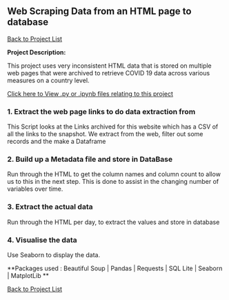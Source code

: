 ## Web Scraping Data from an HTML page to database 

[Back to Project List](http://emilevdheyde.github.io/)

**Project Description:** 

This project uses very inconsistent HTML data that is stored on multiple web pages that were archived to retrieve COVID 19 data across various measures on a country level.

[Click here to View .py or .ipynb files relating to this project](http://github.com/EmileVdHeyde/My-Python-Projects/tree/master/1.Covid%20Data%20Web%20Scraping)

### 1. Extract the web page links to do data extraction from 

This Script looks at the Links archived for this website which has a CSV of all the links to the snapshot.
We extract from the web, filter out some records and the make a Dataframe

### 2. Build up a Metadata file and store in DataBase

Run through the HTML to get the column names and column count to allow us to this in the next step.
This is done to assist in the changing number of variables over time.

### 3. Extract the actual data 

Run through the HTML per day, to extract the values and store in database 

### 4. Visualise the data 

Use Seaborn to display the data. 


**Packages used :
Beautiful Soup | Pandas | Requests | SQL Lite | Seaborn | MatplotLib **

[Back to Project List](http://emilevdheyde.github.io/)
